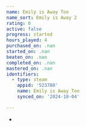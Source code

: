 ```yaml
---
name: Emily is Away Too
name_sort: Emily is Away 2
rating: 0
active: false
progress: started
hours_played: 4
purchased_on: .nan
started_on: .nan
beaten_on: .nan
completed_on: .nan
mastered_on: .nan
identifiers:
  - type: steam
    appid: '523780'
    name: Emily is Away Too
    synced_on: '2024-10-04'

---
```

-
